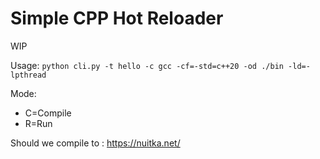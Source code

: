 # Simple CPP Hot Reloader

WIP

Usage: `python cli.py -t hello -c gcc -cf=-std=c++20 -od ./bin -ld=-lpthread`

Mode: 
* C=Compile
* R=Run

Should we compile to : https://nuitka.net/